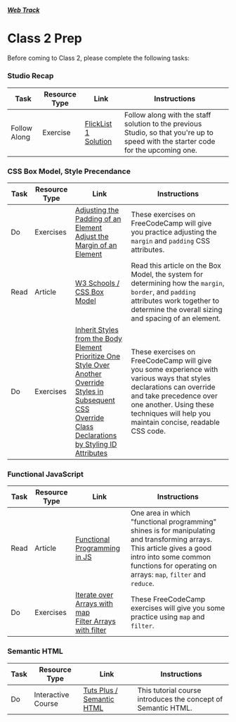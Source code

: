 ##### [Web Track](../..)

# Class 2 Prep 

Before coming to Class 2, please complete the following tasks:

### Studio Recap
Task | Resource Type | Link | Instructions
-----|---------------|------|-------------
Follow Along | Exercise | <a href="../studios/flicklist-1/staff-solution" target="_blank">FlickList 1 Solution</a> | Follow along with the staff solution to the previous Studio, so that you're up to speed with the starter code for the upcoming one.

### CSS Box Model, Style Precendance
Task | Resource Type | Link | Instructions
-----|---------------|------|-------------
Do | Exercises | <a href="https://www.freecodecamp.com/challenges/adjusting-the-padding-of-an-element" target="_blank">Adjusting the Padding of an Element</a> <br/> <a href="https://www.freecodecamp.com/challenges/adjust-the-margin-of-an-element" target="_blank">Adjust the Margin of an Element</a> | These exercises on FreeCodeCamp will give you practice adjusting the `margin` and `padding` CSS attributes.
Read | Article | <a href="http://www.w3schools.com/css/css_boxmodel.asp" target="_blank"> W3 Schools / CSS Box Model </a> | Read this article on the Box Model, the system for determining how the `margin`, `border`, and `padding` attributes work together to determine the overall sizing and spacing of an element.
Do | Exercises | <a href="https://www.freecodecamp.com/challenges/inherit-styles-from-the-body-element" target="_blank">Inherit Styles from the Body Element</a> <br/> <a href="https://www.freecodecamp.com/challenges/prioritize-one-style-over-another" target="_blank">Prioritize One Style Over Another</a> <br/> <a href="https://www.freecodecamp.com/challenges/override-styles-in-subsequent-css"  target="_blank">Override Styles in Subsequent CSS</a> </br> <a href="https://www.freecodecamp.com/challenges/override-class-declarations-by-styling-id-attributes" target="_blank">Override Class Declarations by Styling ID Attributes</a> | These exercises on FreeCodeCamp will give you some experience with various ways that styles declarations can override and take precedence over one another. Using these techniques will help you maintain concise, readable CSS code.
 
### Functional JavaScript
Task | Resource Type | Link | Instructions
-----|---------------|------|-------------
Read | Article | <a href="http://cryto.net/~joepie91/blog/2015/05/04/functional-programming-in-javascript-map-filter-reduce/" target="_blank">Functional Programming in JS</a> | One area in which "functional programming" shines is for manipulating and transforming arrays. This article gives a good intro into some common functions for operating on arrays: `map`, `filter` and `reduce`. 
Do | Exercises | <a href="https://www.freecodecamp.com/challenges/iterate-over-arrays-with-map" target="_blank">Iterate over Arrays with map</a> <br/> <a href="https://www.freecodecamp.com/challenges/filter-arrays-with-filter" target="_blank">Filter Arrays with filter</a> | These FreeCodeCamp exercises will give you some practice using `map` and `filter`.

### Semantic HTML
Task | Resource Type | Link | Instructions
-----|---------------|------|-------------
Do | Interactive Course | <a href="http://webdesign.tutsplus.com/courses/semantic-html-how-to-structure-web-pages" target="_blank">Tuts Plus / Semantic HTML</a> | This tutorial course introduces the concept of Semantic HTML.

